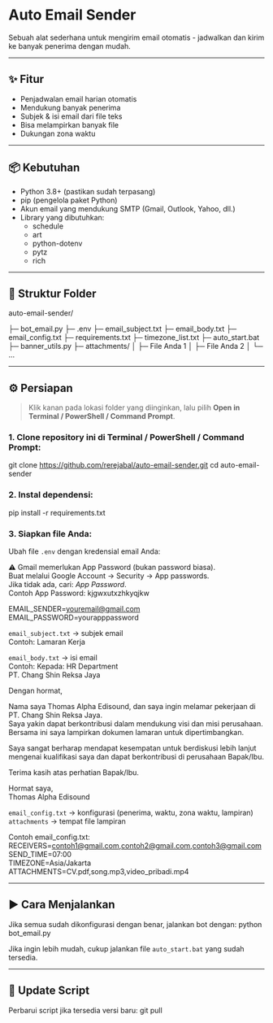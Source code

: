 
# Auto Email Sender

Sebuah alat sederhana untuk mengirim email otomatis - jadwalkan dan kirim ke banyak penerima dengan mudah.

---

## ✨ Fitur
- Penjadwalan email harian otomatis
- Mendukung banyak penerima
- Subjek & isi email dari file teks
- Bisa melampirkan banyak file
- Dukungan zona waktu
  
---

## 📦 Kebutuhan
- Python 3.8+ (pastikan sudah terpasang)
- pip (pengelola paket Python)
- Akun email yang mendukung SMTP (Gmail, Outlook, Yahoo, dll.)
- Library yang dibutuhkan:
  - schedule  
  - art  
  - python-dotenv  
  - pytz  
  - rich  

---

## 📁 Struktur Folder
auto-email-sender/

 ├─ bot_email.py
 ├─ .env
 ├─ email_subject.txt
 ├─ email_body.txt
 ├─ email_config.txt
 ├─ requirements.txt
 ├─ timezone_list.txt
 ├─ auto_start.bat
 ├─ banner_utils.py
 ├─ attachments/
 │   ├─ File Anda 1
 │   ├─ File Anda 2
 │   └─ ...

---

## ⚙️ Persiapan
> Klik kanan pada lokasi folder yang diinginkan, lalu pilih **Open in Terminal / PowerShell / Command Prompt**.

### 1. Clone repository ini di Terminal / PowerShell / Command Prompt:
git clone https://github.com/rerejabal/auto-email-sender.git
cd auto-email-sender

### 2. Instal dependensi:
pip install -r requirements.txt

### 3. Siapkan file Anda:
Ubah file `.env` dengan kredensial email Anda:

⚠️ Gmail memerlukan App Password (bukan password biasa).  
Buat melalui Google Account → Security → App passwords.  
Jika tidak ada, cari: *App Password*.  
Contoh App Password: kjgwxutxzhkyqjkw

EMAIL_SENDER=youremail@gmail.com  
EMAIL_PASSWORD=yourapppassword  

`email_subject.txt` → subjek email  
Contoh:
Lamaran Kerja

`email_body.txt` → isi email  
Contoh:
Kepada: HR Department  
PT. Chang Shin Reksa Jaya  

Dengan hormat,  

Nama saya Thomas Alpha Edisound, dan saya ingin melamar pekerjaan di PT. Chang Shin Reksa Jaya.  
Saya yakin dapat berkontribusi dalam mendukung visi dan misi perusahaan. Bersama ini saya lampirkan dokumen lamaran untuk dipertimbangkan.  

Saya sangat berharap mendapat kesempatan untuk berdiskusi lebih lanjut mengenai kualifikasi saya dan dapat berkontribusi di perusahaan Bapak/Ibu.  

Terima kasih atas perhatian Bapak/Ibu.  

Hormat saya,  
Thomas Alpha Edisound  

`email_config.txt` → konfigurasi (penerima, waktu, zona waktu, lampiran)  
`attachments` → tempat file lampiran  

Contoh email_config.txt:
RECEIVERS=contoh1@gmail.com,contoh2@gmail.com,contoh3@gmail.com  
SEND_TIME=07:00  
TIMEZONE=Asia/Jakarta  
ATTACHMENTS=CV.pdf,song.mp3,video_pribadi.mp4  

---

## ▶️ Cara Menjalankan
Jika semua sudah dikonfigurasi dengan benar, jalankan bot dengan:
python bot_email.py

Jika ingin lebih mudah, cukup jalankan file `auto_start.bat` yang sudah tersedia.

---

## 🔄 Update Script
Perbarui script jika tersedia versi baru:
git pull
```

